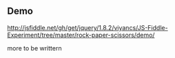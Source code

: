 Demo
-----
http://jsfiddle.net/gh/get/jquery/1.8.2/viyancs/JS-Fiddle-Experiment/tree/master/rock-paper-scissors/demo/

more to be writtern